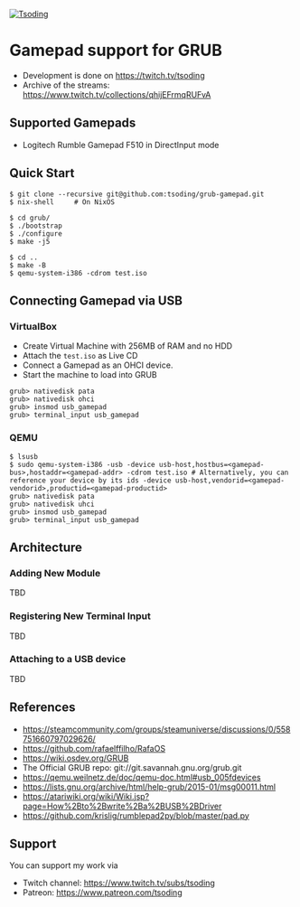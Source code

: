[![Tsoding](https://img.shields.io/badge/twitch.tv-tsoding-purple?logo=twitch&style=for-the-badge)](https://www.twitch.tv/tsoding)
# Gamepad support for GRUB

- Development is done on https://twitch.tv/tsoding
- Archive of the streams: https://www.twitch.tv/collections/qhijEFrmqRUFvA

## Supported Gamepads

- Logitech Rumble Gamepad F510 in DirectInput mode

## Quick Start

```console
$ git clone --recursive git@github.com:tsoding/grub-gamepad.git
$ nix-shell     # On NixOS

$ cd grub/
$ ./bootstrap
$ ./configure
$ make -j5

$ cd ..
$ make -B
$ qemu-system-i386 -cdrom test.iso
```

## Connecting Gamepad via USB

### VirtualBox

- Create Virtual Machine with 256MB of RAM and no HDD
- Attach the `test.iso` as Live CD
- Connect a Gamepad as an OHCI device.
- Start the machine to load into GRUB

```console
grub> nativedisk pata
grub> nativedisk ohci
grub> insmod usb_gamepad
grub> terminal_input usb_gamepad
```

### QEMU

```console
$ lsusb
$ sudo qemu-system-i386 -usb -device usb-host,hostbus=<gamepad-bus>,hostaddr=<gamepad-addr> -cdrom test.iso # Alternatively, you can reference your device by its ids -device usb-host,vendorid=<gamepad-vendorid>,productid=<gamepad-productid> 
grub> nativedisk pata
grub> nativedisk uhci
grub> insmod usb_gamepad
grub> terminal_input usb_gamepad
```

## Architecture

### Adding New Module

TBD
<!-- TODO(#6): Adding New Module is not documented -->

### Registering New Terminal Input

TBD
<!-- TODO(#7): Registering New Terminal Input is not documented -->

### Attaching to a USB device

TBD
<!-- TODO(#8): Attaching to a USB device is not documented -->

## References

- https://steamcommunity.com/groups/steamuniverse/discussions/0/558751660797029626/
- https://github.com/rafaelffilho/RafaOS
- https://wiki.osdev.org/GRUB
- The Official GRUB repo: git://git.savannah.gnu.org/grub.git
- https://qemu.weilnetz.de/doc/qemu-doc.html#usb_005fdevices
- https://lists.gnu.org/archive/html/help-grub/2015-01/msg00011.html
- https://atariwiki.org/wiki/Wiki.jsp?page=How%2Bto%2Bwrite%2Ba%2BUSB%2BDriver
- https://github.com/krislig/rumblepad2py/blob/master/pad.py

## Support

You can support my work via

- Twitch channel: https://www.twitch.tv/subs/tsoding
- Patreon: https://www.patreon.com/tsoding
